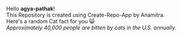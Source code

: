 Hello **agya-pathak**!<br/> This Repository is created using Create-Repo-App by Anamitra. <br/> Here's a random Cat fact for you :smiley_cat: <br/>*Approximately 40,000 people are bitten by cats in the U.S. annually.*